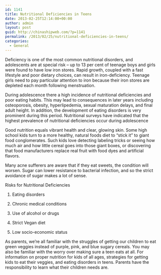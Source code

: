 ```yaml
---
id: 1141
title: Nutritional Deficiencies in Teens
date: 2013-02-25T12:14:00+00:00
author: admin
layout: post
guid: http://chinashipweb.com/?p=1141
permalink: /2013/02/25/nutritional-deficiencies-in-teens/
categories:
  - General
---
```

Deficiency is one of the most common nutritional disorders, and adolescents are at special risk &#8211; up to 13 per cent of teenage boys and girls were found to have low iron stores. Rapid growth, coupled with a fast lifestyle and poor dietary choices, can result in iron-deficiency. Teenage girls need to pay particular attention to iron because their iron stores are depleted each month following menstruation.

During adolescence there a high incidence of nutritional deficiencies and poor eating habits. This may lead to consequences in later years including osteoporosis, obesity, hyperlipedemia, sexual maturation delays, and final adult height. In addition, the development of eating disorders is very prominent during this period. Nutritional surveys have indicated that the highest prevalence of nutritional deficiencies occur during adolescence

Good nutrition equals vibrant health and clear, glowing skin. Some high school kids turn to a more healthy, natural foods diet to &#8220;stick it&#8221; to giant food conglomerates. Such kids love detecting labeling tricks or seeing how much air and how little cereal goes into those giant boxes, or discovering that food manufacturers replace real fruit with food dyes and artificial flavors.

Many acne sufferers are aware that if they eat sweets, the condition will worsen. Sugar can lower resistance to bacterial infection, and so the strict avoidance of sugar makes a lot of sense.

Risks for Nutritional Deficiencies
  
1. Eating disorders
  
2. Chronic medical conditions
  
3. Use of alcohol or drugs
  
4. Strict Vegan diet
  
5. Low socio-economic status
  
As parents, we’re all familiar with the struggles of getting our children to eat green veggies instead of purple, pink, and blue sugary cereals. You may also be familiar with the worry over making sure a teen eats at all. For information on proper nutrition for kids of all ages, strategies for getting kids to eat their veggies, and eating disorders in teens. Parents have the responsibility to learn what their children needs are.